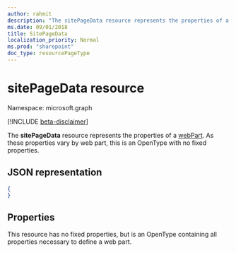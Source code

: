 ```yaml
---
author: rahmit
description: "The sitePageData resource represents the properties of a webPart. As these properties vary by web part, this is an OpenType with no fixed properties."
ms.date: 09/01/2018
title: SitePageData
localization_priority: Normal
ms.prod: "sharepoint"
doc_type: resourcePageType
---
```

# sitePageData resource

Namespace: microsoft.graph

[!INCLUDE [beta-disclaimer](../../includes/beta-disclaimer.md)]

The **sitePageData** resource represents the properties of a [webPart][]. As these properties vary by web part, this is an OpenType with no fixed properties.

[webPart]: webpart.md

## JSON representation

<!-- {
  "blockType": "resource",
  "optionalProperties": [  ],
  "@odata.type": "microsoft.graph.sitePageData",
   "openType": true
}-->

```json
{
}
```

## Properties
This resource has no fixed properties, but is an OpenType containing all properties necessary to define a web part.

<!--
{
  "type": "#page.annotation",
  "description": "Defines the data in a web part",
  "keywords": "",
  "section": "documentation",
  "tocPath": "Resources/SitePageData",
  "suppressions": []
}
-->



